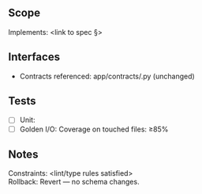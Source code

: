 ## Scope
Implements: <link to spec §>

## Interfaces
- Contracts referenced: app/contracts/<file>.py (unchanged)

## Tests
- [ ] Unit: <list exact test names>
- [ ] Golden I/O: <fixture names>
Coverage on touched files: ≥85%

## Notes
Constraints: <lint/type rules satisfied>  
Rollback: Revert <commit> — no schema changes.
